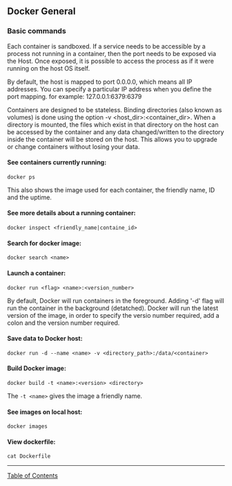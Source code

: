 ## Docker General

### Basic commands

Each container is sandboxed. If a service needs to be accessible by a process not running in a container, then the port needs to be exposed via the Host. Once exposed, it is possible to access the process as if it were running on the host OS itself.

By default, the host is mapped to port 0.0.0.0, which means all IP addresses. You can specify a particular IP address when you define the port mapping. for example: 127.0.0.1:6379:6379

Containers are designed to be stateless. Binding directories (also known as volumes) is done using the option -v <host_dir>:<container_dir>. When a directory is mounted, the files which exist in that directory on the host can be accessed by the container and any data changed/written to the directory inside the container will be stored on the host. This allows you to upgrade or change containers without losing your data.

#### See containers currently running:
`docker ps`

This also shows the image used for each container, the friendly name, ID and the uptime.

#### See more details about a running container:
`docker inspect <friendly_name|containe_id>`

#### Search for docker image:
`docker search <name>`

#### Launch a container:
`docker run <flag> <name>:<version_number>`

By default, Docker will run containers in the foreground. Adding '-d' flag will run the container in the background (detatched). Docker will run the latest version of the image, in order to specify the versio number required, add a colon and the version number required.

#### Save data to Docker host:
`docker run -d --name <name> -v <directory_path>:/data/<container>`

#### Build Docker image:
`docker build -t <name>:<version> <directory>`

The `-t <name>` gives the image a friendly name.

#### See images on local host:
`docker images`

#### View dockerfile:
`cat Dockerfile`

***
[Table of Contents](../README.md)